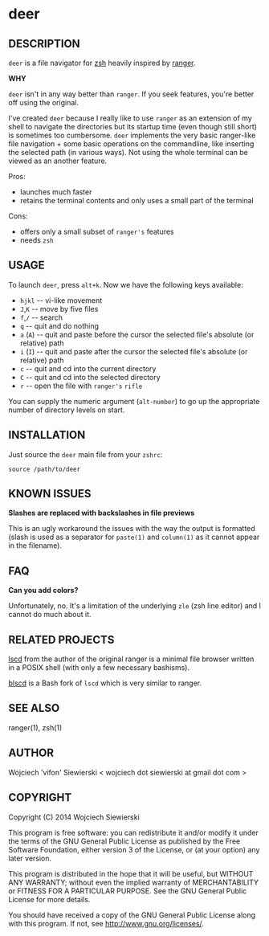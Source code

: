 deer
====

DESCRIPTION
-----------

`deer` is a file navigator for [zsh](http://zsh.sourceforge.net/)
heavily inspired by [ranger](http://ranger.nongnu.org/).

**WHY**

`deer` isn't in any way better than `ranger`. If you seek features,
you're better off using the original.

I've created `deer` because I really like to use `ranger` as an
extension of my shell to navigate the directories but its startup time
(even though still short) is sometimes too cumbersome. `deer`
implements the very basic ranger-like file navigation + some basic
operations on the commandline, like inserting the selected path (in
various ways). Not using the whole terminal can be viewed as an
another feature.

Pros:  
* launches much faster  
* retains the terminal contents and only uses a small part of the terminal  

Cons:  
* offers only a small subset of `ranger's` features  
* needs `zsh`  

USAGE
-----

To launch `deer`, press `alt+k`. Now we have the following keys available:

* `hjkl` --  vi-like movement
* `J`,`K` --  move by five files
* `f`,`/` -- search
* `q` -- quit and do nothing
* `a` (`A`) -- quit and paste before the cursor the selected file's absolute (or relative) path
* `i` (`I`) -- quit and paste after the cursor the selected file's absolute (or relative) path
* `c` -- quit and cd into the current directory
* `C` -- quit and cd into the selected directory
* `r` -- open the file with `ranger's` `rifle`

You can supply the numeric argument (`alt-number`) to go up the
appropriate number of directory levels on start.

INSTALLATION
------------

Just source the `deer` main file from your `zshrc`:

    source /path/to/deer

KNOWN ISSUES
------------

**Slashes are replaced with backslashes in file previews**

This is an ugly workaround the issues with the way the output is
formatted (slash is used as a separator for `paste(1)` and
`column(1)` as it cannot appear in the filename).

FAQ
---

**Can you add colors?**

Unfortunately, no. It's a limitation of the underlying `zle` (zsh
line editor) and I cannot do much about it.

RELATED PROJECTS
----------------

[lscd](https://github.com/hut/lscd) from the author of the original
ranger is a minimal file browser written in a POSIX shell (with only a
few necessary bashisms).

[blscd](https://github.com/D630/blscd) is a Bash fork of `lscd` which
is very similar to ranger.

SEE ALSO
--------

ranger(1), zsh(1)

AUTHOR
------

Wojciech 'vifon' Siewierski < wojciech dot siewierski at gmail dot com >

COPYRIGHT
---------

Copyright (C) 2014  Wojciech Siewierski

This program is free software: you can redistribute it and/or modify
it under the terms of the GNU General Public License as published by
the Free Software Foundation, either version 3 of the License, or
(at your option) any later version.

This program is distributed in the hope that it will be useful,
but WITHOUT ANY WARRANTY; without even the implied warranty of
MERCHANTABILITY or FITNESS FOR A PARTICULAR PURPOSE.  See the
GNU General Public License for more details.

You should have received a copy of the GNU General Public License
along with this program.  If not, see <http://www.gnu.org/licenses/>.
